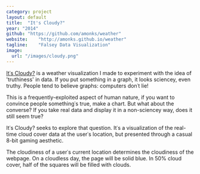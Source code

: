 ```yaml
---
category: project
layout: default
title:  "It's Cloudy?"
year: "2014"
github: "https://github.com/amonks/weather"
website:    "http://amonks.github.io/weather"
tagline:    "Falsey Data Visualization"
image:
  url: "/images/cloudy.png"
---
```

<a href="http://amonks.github.io/weather">It&#8127;s Cloudy?</a> is a weather visualization I made to experiment with the idea of 'truthiness' in data. If you put something in a graph, it looks sciencey, even truthy. People tend to believe graphs: computers don&#8127;t lie!

This is a frequently-exploited aspect of human nature, if you want to convince people something&#8127;s true, make a chart. But what about the converse? If you take real data and display it in a non-sciencey way, does it still seem true?

It&#8127;s Cloudy? seeks to explore that question. It&#8127;s a visualization of the real-time cloud cover data at the user&#8127;s location, but presented through a casual 8-bit gaming aesthetic.

The cloudiness of a user&#8127;s current location determines the cloudiness of the webpage. On a cloudless day, the page will be solid blue. In 50% cloud cover, half of the squares will be filled with clouds.
